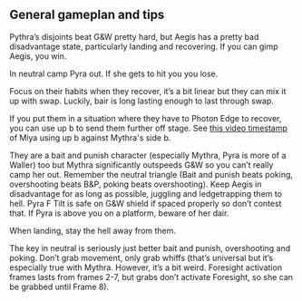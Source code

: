 ## General gameplan and tips

Pythra’s disjoints beat G&W pretty hard, but Aegis has a pretty bad disadvantage state, particularly landing and recovering. 
If you can gimp Aegis, you win.

In neutral camp Pyra out. If she gets to hit you you lose. 

Focus on their habits when they recover, it’s a bit linear but they can mix it up with swap.
Luckily, bair is long lasting enough to last through swap.

If you put them in a situation where they have to Photon Edge to recover, you can use up b to send them further off stage.
See [this video timestamp](https://youtu.be/MWSPUz2iMSI?t=1277) of Miya using up b against Mythra's side b.

They are a bait and punish character (especially Mythra, Pyra is more of a Waller) too but Mythra significantly outspeeds G&W so you can’t really camp her out. Remember the neutral triangle (Bait and punish beats poking, overshooting beats B&P, poking beats overshooting). Keep Aegis in disadvantage for as long as possible, juggling and ledgetrapping them to hell. Pyra F Tilt is safe on G&W shield if spaced properly so don’t contest that. If Pyra is above you on a platform, beware of her dair.

When landing, stay the hell away from them. 

The key in neutral is seriously just better bait and punish, overshooting and poking. Don’t grab movement, only grab whiffs (that’s universal but it’s especially true with Mythra. However, it’s a bit weird. Foresight activation frames lasts from frames 2-7, but grabs don’t activate Foresight, so she can be grabbed until Frame 8).

